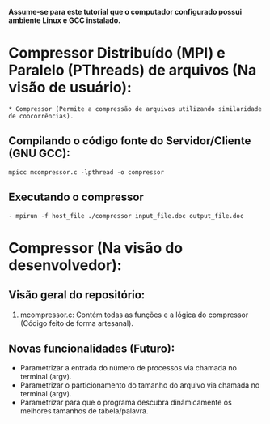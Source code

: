 __Assume-se para este tutorial que o computador configurado possui ambiente Linux e GCC instalado.__

Compressor Distribuído (MPI) e Paralelo (PThreads) de arquivos (Na visão de usuário):
========

```
* Compressor (Permite a compressão de arquivos utilizando similaridade de coocorrências).
```

Compilando o código fonte do Servidor/Cliente (GNU GCC):
-----------
```
mpicc mcompressor.c -lpthread -o compressor
```

Executando o compressor
-----------
```
- mpirun -f host_file ./compressor input_file.doc output_file.doc
```

Compressor (Na visão do desenvolvedor):
========

Visão geral do repositório:
-----------
1. mcompressor.c: Contém todas as funções e a lógica do compressor (Código feito de forma artesanal).

Novas funcionalidades (Futuro):
-----------

- Parametrizar a entrada do número de processos via chamada no terminal (argv).
- Parametrizar o particionamento do tamanho do arquivo via chamada no terminal (argv).
- Parametrizar para que o programa descubra dinâmicamente os melhores tamanhos de tabela/palavra.

